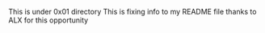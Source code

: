 This is under 0x01 directory
This is fixing info to my README file
thanks to ALX for this opportunity
